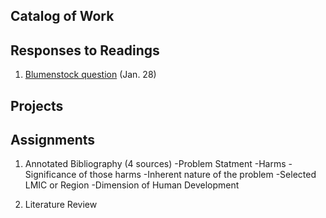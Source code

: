 ## Catalog of Work



## Responses to Readings
1. [Blumenstock question](https://github.com/iyliu01/workshop/blob/master/blumenstock.md) (Jan. 28)


## Projects


## Assignments

1. Annotated Bibliography (4 sources)
 -Problem Statment
    -Harms
    -Significance of those harms
    -Inherent nature of the problem
 -Selected LMIC or Region
 -Dimension of Human Development
 
 2. Literature Review
